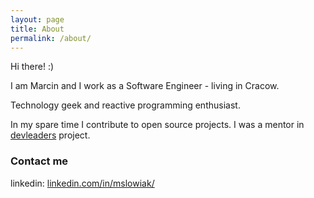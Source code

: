 ```yaml
---
layout: page
title: About
permalink: /about/
---
```


Hi there! :)

I am Marcin and I work as a Software Engineer - living in Cracow.

Technology geek and reactive programming enthusiast. 

In my spare time I contribute to open source projects.
I was a mentor in [devleaders](devleaders.pl) project.

### Contact me

linkedin: [linkedin.com/in/mslowiak/](https://www.linkedin.com/in/mslowiak)
